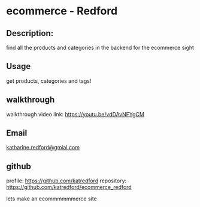 #  ecommerce - Redford
## Description: 
find all the products and categories in the backend for the ecommerce sight


  ## Usage
 get products, categories and tags!
  
  ## walkthrough

walkthrough video link: https://youtu.be/vdDAvNFYgCM
  
  ## Email
  katharine.redford@gmial.com
  ## github
  profile: https://github.com/katredford
  repository: https://github.com/katredford/ecommerce_redford


lets make an ecommmmmmerce site
